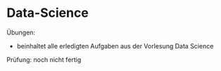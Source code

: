 # Data-Science

Übungen:
- beinhaltet alle erledigten Aufgaben aus der Vorlesung Data Science




Prüfung: noch nicht fertig
